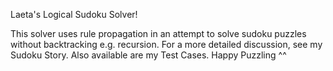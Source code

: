 Laeta's Logical Sudoku Solver!

This solver uses rule propagation in an attempt to solve sudoku puzzles without backtracking e.g. recursion.  For a more detailed discussion, see my Sudoku Story.  Also available are my Test Cases.  Happy Puzzling ^^
